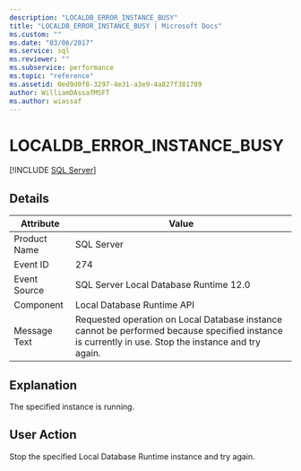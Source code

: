 ```yaml
---
description: "LOCALDB_ERROR_INSTANCE_BUSY"
title: "LOCALDB_ERROR_INSTANCE_BUSY | Microsoft Docs"
ms.custom: ""
ms.date: "03/06/2017"
ms.service: sql
ms.reviewer: ""
ms.subservice: performance
ms.topic: "reference"
ms.assetid: 0ed9d0f8-3297-4e31-a3e9-4a827f381789
author: WilliamDAssafMSFT
ms.author: wiassaf
---
```

# LOCALDB_ERROR_INSTANCE_BUSY
 [!INCLUDE [SQL Server](../../includes/applies-to-version/sqlserver.md)]
    
## Details  
  
| Attribute | Value |
| --------- | ----- |
|Product Name|SQL Server|  
|Event ID|274|  
|Event Source|SQL Server Local Database Runtime 12.0|  
|Component|Local Database Runtime API|  
|Message Text|Requested operation on Local Database instance cannot be performed because specified instance is currently in use. Stop the instance and try again.|  
  
## Explanation  
 The specified instance is running.  
  
## User Action  
 Stop the specified Local Database Runtime instance and try again.  
  
  
